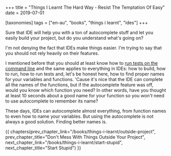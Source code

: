 +++
title = "Things I Learnt The Hard Way - Resist The Temptation Of Easy"
date = 2019-07-01

[taxonomies]
tags = ["en-au", "books", "things i learnt", "ides"]
+++

Sure that IDE will help you with a ton of autocomplete stuff and let you
easily build your project, but do you understand what's going on?

<!-- more -->

I'm not denying the fact that IDEs make things easier. I'm trying to say that
you should not rely heavily on their features.

I mentioned before that you should at least know how to [run tests on the
command line](/books/things-i-learnt/tests-in-the-command-line) and the same
applies to everything in IDEs: how to build, how to run, how to run tests and,
let's be honest here, how to find proper names for your variables and
functions. 'Cause it's nice that the IDE can complete all the names of
the functions, but if the autocomplete feature was off, would you know which
function you need? In other words, have you thought at least 10 seconds about
a good name for your function so you _won't_ need to use autocomplete to
remember its name?

These days, IDEs can autocomplete almost everything, from function names to
even how to name your variables. But using the autocomplete is not always a
good solution. Finding better names is.

{{ chapters(prev_chapter_link="/books/things-i-learnt/outside-project", prev_chapter_title="Don't Mess With Things Outside Your Project", next_chapter_link="/books/things-i-learnt/start-stupid", next_chapter_title="Start Stupid") }}
